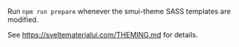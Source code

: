 Run `npm run prepare` whenever the smui-theme SASS templates are modified.

See https://sveltematerialui.com/THEMING.md for details.